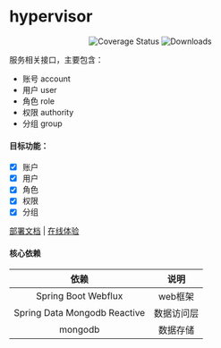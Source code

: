 # hypervisor

<p align="center">
 <img src="https://img.shields.io/badge/Spring%20Cloud-2021.0.1-green.svg" alt="Coverage Status">
 <img src="https://img.shields.io/badge/Spring%20Boot-2.6.6-green.svg" alt="Downloads">
</p>

服务相关接口，主要包含：

- 账号 account
- 用户 user
- 角色 role
- 权限 authority
- 分组 group

#### 目标功能：

- [x] 账户
- [x] 用户
- [x] 角色
- [x] 权限
- [x] 分组

<a href="#" target="_blank">部署文档</a> | <a target="_blank" href="https://console.abeille.top"> 在线体验</a>

#### 核心依赖

|               依赖               |            说明            |
|:-------------------------------:|:-------------------------:|
|       Spring Boot Webflux       |           web框架          |
|  Spring Data Mongodb Reactive   |          数据访问层         |
|              mongodb            |           数据存储          |
